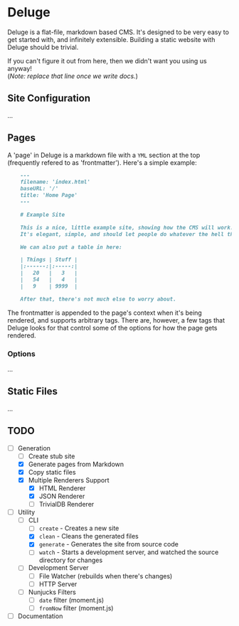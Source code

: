 # Deluge

Deluge is a flat-file, markdown based CMS. It's designed to be very easy to get started with, and infinitely extensible.
Building a static website with Deluge should be trivial.

If you can't figure it out from here, then we didn't want you using us anyway! <br>
(_Note: replace that line once we write docs._)

## Site Configuration

...

## Pages

A 'page' in Deluge is a markdown file with a `YML` section at the top (frequently refered to as 'frontmatter'). Here's
a simple example:

```markdown
    ---
    filename: 'index.html'
    baseURL: '/'
    title: 'Home Page'
    ---

    # Example Site

    This is a nice, little example site, showing how the CMS will work. I rather enjoy it, tbh.
    It's elegant, simple, and should let people do whatever the hell they want to, with it.

    We can also put a table in here:

    | Things | Stuff |
    |:------:|:-----:|
    |   20   |   3   |
    |   54   |   4   |
    |   9    | 9999  |

    After that, there's not much else to worry about.
```

The frontmatter is appended to the page's context when it's being rendered, and supports arbitrary tags. There are,
however, a few tags that Deluge looks for that control some of the options for how the page gets rendered.

### Options

...

## Static Files

...

## TODO

* [ ] Generation
    * [ ] Create stub site
	* [X] Generate pages from Markdown
	* [X] Copy static files
	* [X] Multiple Renderers Support
        * [X] HTML Renderer
        * [X] JSON Renderer
        * [ ] TrivialDB Renderer
* [ ] Utility
    * [ ] CLI
        * [ ] `create` - Creates a new site
        * [X] `clean` - Cleans the generated files
        * [X] `generate` - Generates the site from source code
        * [ ] `watch` - Starts a development server, and watched the source directory for changes
    * [ ] Development Server
        * [ ] File Watcher (rebuilds when there's changes)
        * [ ] HTTP Server
    * [ ] Nunjucks Filters
        * [ ] `date` filter (moment.js)
        * [ ] `fromNow` filter (moment.js)
* [ ] Documentation
